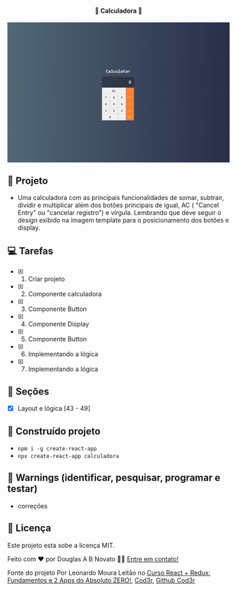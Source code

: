 <h4 align="center"> 
	🚧 Calculadora 🚧
</h4>   

<p align="center" style="display: flex; align-items: flex-start; justify-content: center;"> 
  <img alt="Calculadora" title="#Calculadora" src="./assets/tela.jpg" width="600px"> 
</p> 

## 🎨 Projeto

- Uma calculadora com as principais funcionalidades de somar, subtrair, dividir e multiplicar além dos botões principais de igual, AC ( "Cancel Entry" ou "cancelar registro") e vírgula. Lembrando que deve seguir o design exibido na imagem template para o posicionamento dos botões e display.

## 💻 Tarefas

- [x] 1. Criar projeto
- [x] 2. Componente calculadora
- [x] 3. Componente Button
- [x] 4. Componente Display
- [x] 5. Componente Button
- [x] 6. Implementando a lógica
- [x] 7. Implementando a lógica 

## 🚀 Seções 

- [x] Layout e lógica [43 - 49]   

## 🚀 Construído projeto 

- `npm i -g create-react-app`
- `npx create-react-app calculadora`

## 🚧 Warnings (identificar, pesquisar, programar e testar)
 
- correções 

## 📝 Licença

Este projeto esta sobe a licença MIT.

Feito com ❤️ por Douglas A B Novato 👋🏽 [Entre em contato!](https://www.linkedin.com/in/douglasabnovato/)
 
Fonte do projeto Por Leonardo Moura Leitão no [Curso React + Redux: Fundamentos e 2 Apps do Absoluto ZERO!](https://www.udemy.com/course/react-redux-pt/), [Cod3r](https://www.cod3r.com.br/), [Github Cod3r](https://github.com/cod3rcursos/curso-react-redux)
